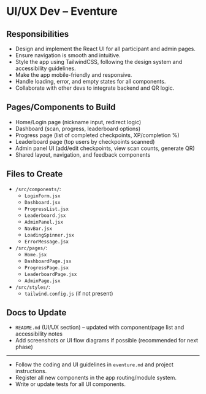 # UI/UX Dev – Eventure

## Responsibilities
- Design and implement the React UI for all participant and admin pages.
- Ensure navigation is smooth and intuitive.
- Style the app using TailwindCSS, following the design system and accessibility guidelines.
- Make the app mobile-friendly and responsive.
- Handle loading, error, and empty states for all components.
- Collaborate with other devs to integrate backend and QR logic.

## Pages/Components to Build
- Home/Login page (nickname input, redirect logic)
- Dashboard (scan, progress, leaderboard options)
- Progress page (list of completed checkpoints, XP/completion %)
- Leaderboard page (top users by checkpoints scanned)
- Admin panel UI (add/edit checkpoints, view scan counts, generate QR)
- Shared layout, navigation, and feedback components

## Files to Create
- `/src/components/`:
  - `LoginForm.jsx`
  - `Dashboard.jsx`
  - `ProgressList.jsx`
  - `Leaderboard.jsx`
  - `AdminPanel.jsx`
  - `NavBar.jsx`
  - `LoadingSpinner.jsx`
  - `ErrorMessage.jsx`
- `/src/pages/`:
  - `Home.jsx`
  - `DashboardPage.jsx`
  - `ProgressPage.jsx`
  - `LeaderboardPage.jsx`
  - `AdminPage.jsx`
- `/src/styles/`:
  - `tailwind.config.js` (if not present)


## Docs to Update
- `README.md` (UI/UX section) – updated with component/page list and accessibility notes
- Add screenshots or UI flow diagrams if possible (recommended for next phase)

---
- Follow the coding and UI guidelines in `eventure.md` and project instructions.
- Register all new components in the app routing/module system.
- Write or update tests for all UI components.
